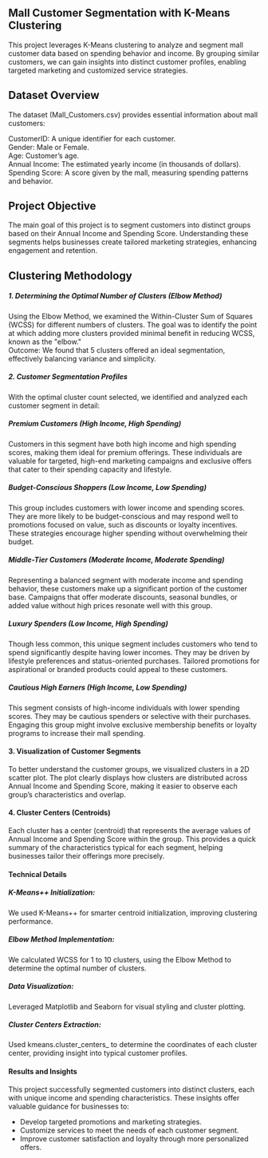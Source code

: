 <h2>Mall Customer Segmentation with K-Means Clustering</h2> 
This project leverages K-Means clustering to analyze and segment mall customer data based on spending behavior and income. By grouping similar customers, we can gain insights into distinct customer profiles, enabling targeted marketing and customized service strategies.

<h2>Dataset Overview</h2> 
The dataset (Mall_Customers.csv) provides essential information about mall customers:

CustomerID: A unique identifier for each customer. </br>
Gender: Male or Female.</br>
Age: Customer’s age.</br>
Annual Income: The estimated yearly income (in thousands of dollars).</br>
Spending Score: A score given by the mall, measuring spending patterns and behavior. </br>

<h2>Project Objective </h2> 
The main goal of this project is to segment customers into distinct groups based on their Annual Income and Spending Score. Understanding these segments helps businesses create tailored marketing strategies, enhancing engagement and retention.

<h2>Clustering Methodology</h2> 
<h5> 1. Determining the Optimal Number of Clusters (Elbow Method)</h5> 
Using the Elbow Method, we examined the Within-Cluster Sum of Squares (WCSS) for different numbers of clusters. The goal was to identify the point at which adding more clusters provided minimal benefit in reducing WCSS, known as the "elbow." </br>
Outcome: We found that 5 clusters offered an ideal segmentation, effectively balancing variance and simplicity.
</br>
<h5>2. Customer Segmentation Profiles</h5>
With the optimal cluster count selected, we identified and analyzed each customer segment in detail:
<h5>Premium Customers (High Income, High Spending)</h5>
Customers in this segment have both high income and high spending scores, making them ideal for premium offerings. These individuals are valuable for targeted, high-end marketing campaigns and exclusive offers that cater to their spending capacity and lifestyle. 
<h5>Budget-Conscious Shoppers (Low Income, Low Spending)</h5>
This group includes customers with lower income and spending scores. They are more likely to be budget-conscious and may respond well to promotions focused on value, such as discounts or loyalty incentives. These strategies encourage higher spending without overwhelming their budget.
<h5>Middle-Tier Customers (Moderate Income, Moderate Spending)</h5>
Representing a balanced segment with moderate income and spending behavior, these customers make up a significant portion of the customer base. Campaigns that offer moderate discounts, seasonal bundles, or added value without high prices resonate well with this group.
<h5>Luxury Spenders (Low Income, High Spending)</h5>
Though less common, this unique segment includes customers who tend to spend significantly despite having lower incomes. They may be driven by lifestyle preferences and status-oriented purchases. Tailored promotions for aspirational or branded products could appeal to these customers.
<h5>Cautious High Earners (High Income, Low Spending)</h5>
This segment consists of high-income individuals with lower spending scores. They may be cautious spenders or selective with their purchases. Engaging this group might involve exclusive membership benefits or loyalty programs to increase their mall spending. 

<h4> 3. Visualization of Customer Segments</h4>
To better understand the customer groups, we visualized clusters in a 2D scatter plot. The plot clearly displays how clusters are distributed across Annual Income and Spending Score, making it easier to observe each group’s characteristics and overlap.

<h4>4. Cluster Centers (Centroids)</h4>
Each cluster has a center (centroid) that represents the average values of Annual Income and Spending Score within the group. This provides a quick summary of the characteristics typical for each segment, helping businesses tailor their offerings more precisely.

<h4>Technical Details</h4>
 <h5>K-Means++ Initialization:</h5> We used K-Means++ for smarter centroid initialization, improving clustering performance.
 <h5>Elbow Method Implementation:</h5> We calculated WCSS for 1 to 10 clusters, using the Elbow Method to determine the optimal number of clusters.
 <h5>Data Visualization:</h5> Leveraged Matplotlib and Seaborn for visual styling and cluster plotting.
 <h5>Cluster Centers Extraction:</h5> Used kmeans.cluster_centers_ to determine the coordinates of each cluster center, providing insight into typical customer profiles.</br>
<h4>Results and Insights</h4>
This project successfully segmented customers into distinct clusters, each with unique income and spending characteristics. These insights offer valuable guidance for businesses to:

* Develop targeted promotions and marketing strategies.</br>
* Customize services to meet the needs of each customer segment.</br>
* Improve customer satisfaction and loyalty through more personalized offers.
